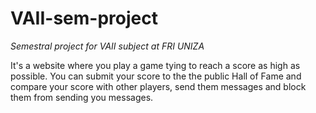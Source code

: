 # VAII-sem-project
*Semestral project for VAII subject at FRI UNIZA*

It's a website where you play a game tying to reach a score as high as possible. You can submit your score to the the public Hall of Fame and compare your score with other players, send them messages and block them from sending you messages.
